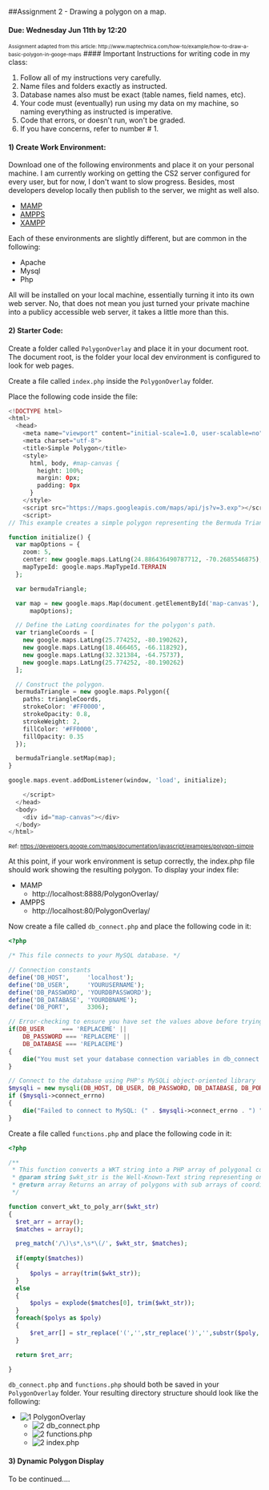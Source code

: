 ##Assignment 2 - Drawing a polygon on a map.

#### Due: Wednesday Jun 11th by 12:20
<span style="font-size:10px">
Assignment adapted from this article: 
http://www.maptechnica.com/how-to/example/how-to-draw-a-basic-polygon-in-googe-maps</span>
#### Important Instructions for writing code in my class:

>
1. Follow all of my instructions very carefully.
2. Name files and folders exactly as instructed.
3. Database names also must be exact (table names, field names, etc).
4. Your code must (eventually) run using my data on my machine, so naming everything as instructed is imperative. 
5. Code that errors, or doesn't run, won't be graded.
6. If you have concerns, refer to number # 1.

#### 1) Create Work Environment:

Download one of the following environments and place it on your personal machine. I am currently working
on getting the CS2 server configured for every user, but for now, I don't want to slow progress. Besides,
most developers develop locally then publish to the server, we might as well also. 

- [MAMP](http://www.mamp.info/en/downloads/)
- [AMPPS](http://www.softaculous.com/downloads)
- [XAMPP](https://www.apachefriends.org/download.html)

Each of these environments are slightly different, but are common in the following:

- Apache
- Mysql
- Php 

All will be installed on your local machine, essentially turning it into its own web server. No, that does
not mean you just turned your private machine into a publicy accessible web server, it takes a little
more than this. 



#### 2) Starter Code:

Create a folder called `PolygonOverlay` and place it in your document root. The document root, is the folder your local dev environment is configured to look for web pages.

Create a file called `index.php` inside the `PolygonOverlay` folder.

Place the following code inside the file:

```php
<!DOCTYPE html>
<html>
  <head>
    <meta name="viewport" content="initial-scale=1.0, user-scalable=no">
    <meta charset="utf-8">
    <title>Simple Polygon</title>
    <style>
      html, body, #map-canvas {
        height: 100%;
        margin: 0px;
        padding: 0px
      }
    </style>
    <script src="https://maps.googleapis.com/maps/api/js?v=3.exp"></script>
    <script>
// This example creates a simple polygon representing the Bermuda Triangle.

function initialize() {
  var mapOptions = {
    zoom: 5,
    center: new google.maps.LatLng(24.886436490787712, -70.2685546875),
    mapTypeId: google.maps.MapTypeId.TERRAIN
  };

  var bermudaTriangle;

  var map = new google.maps.Map(document.getElementById('map-canvas'),
      mapOptions);

  // Define the LatLng coordinates for the polygon's path.
  var triangleCoords = [
    new google.maps.LatLng(25.774252, -80.190262),
    new google.maps.LatLng(18.466465, -66.118292),
    new google.maps.LatLng(32.321384, -64.75737),
    new google.maps.LatLng(25.774252, -80.190262)
  ];

  // Construct the polygon.
  bermudaTriangle = new google.maps.Polygon({
    paths: triangleCoords,
    strokeColor: '#FF0000',
    strokeOpacity: 0.8,
    strokeWeight: 2,
    fillColor: '#FF0000',
    fillOpacity: 0.35
  });

  bermudaTriangle.setMap(map);
}

google.maps.event.addDomListener(window, 'load', initialize);

    </script>
  </head>
  <body>
    <div id="map-canvas"></div>
  </body>
</html>
```
<span style="font-size:11px">Ref: https://developers.google.com/maps/documentation/javascript/examples/polygon-simple</span>

At this point, if your work environment is setup correctly, the index.php file should work showing the resulting polygon. To display your index file:

- MAMP
    - http://localhost:8888/PolygonOverlay/
- AMPPS
    - http://localhost:80/PolygonOverlay/

Now create a file called `db_connect.php` and place the following code in it:

```php
<?php

/* This file connects to your MySQL database. */

// Connection constants 
define('DB_HOST',     'localhost');
define('DB_USER',     'YOURUSERNAME');
define('DB_PASSWORD', 'YOURDBPASSWORD');
define('DB_DATABASE', 'YOURDBNAME');
define('DB_PORT',     3306);

// Error-checking to ensure you have set the values above before trying to run one of the examples
if(DB_USER     === 'REPLACEME' ||
    DB_PASSWORD === 'REPLACEME' ||
    DB_DATABASE === 'REPLACEME')
{
    die("You must set your database connection variables in db_connect.php before viewing this example!");
}

// Connect to the database using PHP's MySQLi object-oriented library
$mysqli = new mysqli(DB_HOST, DB_USER, DB_PASSWORD, DB_DATABASE, DB_PORT);
if ($mysqli->connect_errno)
{
    die("Failed to connect to MySQL: (" . $mysqli->connect_errno . ") " . $mysqli->connect_error);
}
```

Create a file called `functions.php` and place the following code in it:

```php
<?php

/**
 * This function converts a WKT string into a PHP array of polygonal coordinate pairs.
 * @param string $wkt_str is the Well-Known-Text string representing one or more polygons
 * @return array Returns an array of polygons with sub arrays of coordinate pairs
 */ 

function convert_wkt_to_poly_arr($wkt_str)
{
  $ret_arr = array();
  $matches = array();

  preg_match('/\)\s*,\s*\(/', $wkt_str, $matches);
  
  if(empty($matches))
  {  
      $polys = array(trim($wkt_str));
  }
  else
  {
      $polys = explode($matches[0], trim($wkt_str));
  }
  foreach($polys as $poly)
  {
      $ret_arr[] = str_replace('(','',str_replace(')','',substr($poly, stripos($poly,'(')+2, stripos($poly,')')-2))); 
  }

  return $ret_arr;

}
```

`db_connect.php` and `functions.php` should both be saved in your `PolygonOverlay` folder. Your resulting directory structure should look like the following:

- ![1] PolygonOverlay
    - ![2] db_connect.php
    - ![2] functions.php
    - ![2] index.php



#### 3) Dynamic Polygon Display

To be continued....




[1]: https://cdn1.iconfinder.com/data/icons/stilllife/24x24/filesystems/gnome-fs-directory.png
[2]: http://png-2.findicons.com/files/icons/2360/spirit20/20/file_php.png
[3]: http://www.lecollagiste.com/collanews/themes/lilina/web/media/folder.gif
